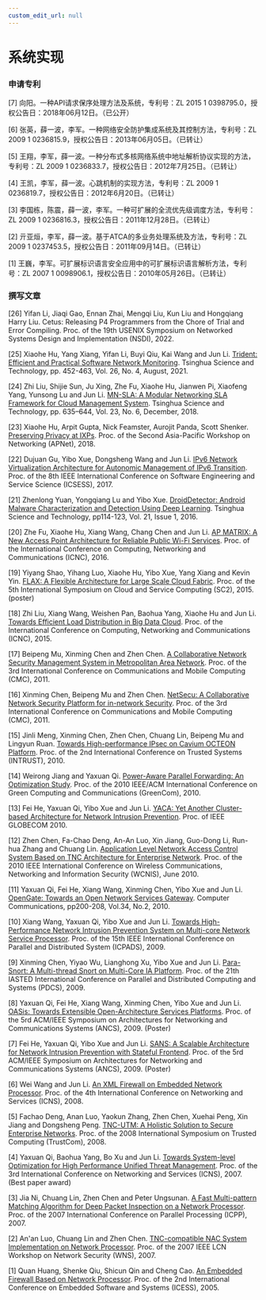 ```yaml
---
custom_edit_url: null
---
```


# 系统实现

### 申请专利

[7] 向阳。一种API请求保序处理方法及系统，专利号：ZL 2015 1 0398795.0，授权公告日：2018年06月12日。（已公开）

[6] 张英，薛一波，李军。一种网络安全防护集成系统及其控制方法，专利号：ZL 2009 1 0236815.9，授权公告日：2013年06月05日。（已转让）

[5] 王翔，李军，薛一波。一种分布式多核网络系统中地址解析协议实现的方法，专利号：ZL 2009 1 0236833.7，授权公告日：2012年7月25日。（已转让）

[4] 王凯，李军，薛一波。心跳机制的实现方法，专利号：ZL 2009 1 0236819.7，授权公告日：2012年6月20日。（已转让）

[3] 李国栋，陈震，薛一波，李军。一种可扩展的全流优先级调度方法，专利号：ZL 2009 1 0236816.3，授权公告日：2011年12月28日。（已转让）

[2] 亓亚烜，李军，薛一波。基于ATCA的多业务处理系统及方法，专利号：ZL 2009 1 0237453.5，授权公告日：2011年09月14日。（已转让）

[1] 王巍，李军。可扩展标识语言安全应用中的可扩展标识语言解析方法，专利号：ZL 2007 1 0098906.1，授权公告日：2010年05月26日。（已转让）

### 撰写文章

[26] Yifan Li, Jiaqi Gao, Ennan Zhai, Mengqi Liu, Kun Liu and Hongqiang Harry Liu. Cetus: Releasing P4 Programmers from the Chore of Trial and Error Compiling. Proc. of the 19th USENIX Symposium on Networked Systems Design and Implementation (NSDI), 2022.

[25] Xiaohe Hu, Yang Xiang, Yifan Li, Buyi Qiu, Kai Wang and Jun Li. [Trident: Efficient and Practical Software Network Monitoring](../../static/share/TST_Trident_accepted.pdf). Tsinghua Science and Technology, pp. 452-463, Vol. 26, No. 4, August, 2021.

[24] Zhi Liu, Shijie Sun, Ju Xing, Zhe Fu, Xiaohe Hu, Jianwen Pi, Xiaofeng Yang, Yunsong Lu and Jun Li. [MN-SLA: A Modular Networking SLA Framework for Cloud Management System](../../static/share/zhiliu-MN-SLA.pdf). Tsinghua Science and Technology, pp. 635–644, Vol. 23, No. 6, December, 2018.

[23] Xiaohe Hu, Arpit Gupta, Nick Feamster, Aurojit Panda, Scott Shenker. [Preserving Privacy at IXPs](../../static/share/IXP-XiaoheHu.pdf). Proc. of the Second Asia-Pacific Workshop on Networking (APNet), 2018.

[22] Dujuan Gu, Yibo Xue, Dongsheng Wang and Jun Li. [IPv6 Network Virtualization Architecture for Autonomic Management of IPv6 Transition](../../static/share/IPv6.pdf). Proc. of the 8th IEEE International Conference on Software Engineering and Service Science (ICSESS), 2017.

[21] Zhenlong Yuan, Yongqiang Lu and Yibo Xue. [DroidDetector: Android Malware Characterization and Detection Using Deep Learning](../../static/share/YuanZhenlong-Tsinghua2016.pdf). Tsinghua Science and Technology, pp114-123, Vol. 21, Issue 1, 2016.

[20] Zhe Fu, Xiaohe Hu, Xiang Wang, Chang Chen and Jun Li. [AP MATRIX: A New Access Point Architecture for Reliable Public Wi-Fi Services](../../static/share/FuZhe-ICNC2016.pdf). Proc. of the International Conference on Computing, Networking and Communications (ICNC), 2016.

[19] Yiyang Shao, Yihang Luo, Xiaohe Hu, Yibo Xue, Yang Xiang and Kevin Yin. [FLAX: A Flexible Architecture for Large Scale Cloud Fabric](../../static/share/ShaoYiyang-SC22015.pdf). Proc. of the 5th International Symposium on Cloud and Service Computing (SC2), 2015. (poster)

[18] Zhi Liu, Xiang Wang, Weishen Pan, Baohua Yang, Xiaohe Hu and Jun Li. [Towards Efficient Load Distribution in Big Data Cloud](../../static/share/LiuZhi-ICNC-2015.pdf). Proc. of the International Conference on Computing, Networking and Communications (ICNC), 2015.

[17] Beipeng Mu, Xinming Chen and Zhen Chen. [A Collaborative Network Security Management System in Metropolitan Area Network](../../static/share/cnsms.pdf). Proc. of the 3rd International Conference on Communications and Mobile Computing (CMC), 2011.

[16] Xinming Chen, Beipeng Mu and Zhen Chen. [NetSecu: A Collaborative Network Security Platform for in-network Security](../../static/share/netsecu.pdf). Proc. of the 3rd International Conference on Communications and Mobile Computing (CMC), 2011.

[15] Jinli Meng, Xinming Chen, Zhen Chen, Chuang Lin, Beipeng Mu and Lingyun Ruan. [Towards High-performance IPsec on Cavium OCTEON Platform](../../static/share/IPsec-OCTEON.pdf). Proc. of the 2nd International Conference on Trusted Systems (INTRUST), 2010.

[14] Weirong Jiang and Yaxuan Qi. [Power-Aware Parallel Forwarding: An Optimization Study](../../static/share/papf2.pdf). Proc. of the 2010 IEEE/ACM International Conference on Green Computing and Communications (GreenCom), 2010.

[13] Fei He, Yaxuan Qi, Yibo Xue and Jun Li. [YACA: Yet Another Cluster-based Architecture for Network Intrusion Prevention](../../static/share/Globecom10_Fei_cr.pdf). Proc. of IEEE GLOBECOM 2010.

[12] Zhen Chen, Fa-Chao Deng, An-An Luo, Xin Jiang, Guo-Dong Li, Run-hua Zhang and Chuang Lin. [Application Level Network Access Control System Based on TNC Architecture for Enterprise Network](../../static/share/Application-NAC-WCNIS.pdf). Proc. of the 2010 IEEE International Conference on Wireless Communications, Networking and Information Security (WCNIS), June 2010.

[11] Yaxuan Qi, Fei He, Xiang Wang, Xinming Chen, Yibo Xue and Jun Li. [OpenGate: Towards an Open Network Services Gateway](../../static/share/OpenGate.pdf). Computer Communications, pp200-208, Vol.34, No.2, 2010.

[10] Xiang Wang, Yaxuan Qi, Yibo Xue and Jun Li. [Towards High-Performance Network Intrusion Prevention System on Multi-core Network Service Processor](../../static/share/High-Performance_NIPS.pdf). Proc. of the 15th IEEE International Conference on Parallel and Distributed System (ICPADS), 2009.

[9] Xinming Chen, Yiyao Wu, Lianghong Xu, Yibo Xue and Jun Li. [Para-Snort: A Multi-thread Snort on Multi-Core IA Platform](../../static/share/Para-Snort.pdf). Proc. of the 21th IASTED International Conference on Parallel and Distributed Computing and Systems (PDCS), 2009.

[8] Yaxuan Qi, Fei He, Xiang Wang, Xinming Chen, Yibo Xue and Jun Li. [OASis: Towards Extensible Open-Architecture Services Platforms](../../static/share/p66-qi.pdf). Proc. of the 5rd ACM/IEEE Symposium on Architectures for Networking and Communications Systems (ANCS), 2009. (Poster)

[7] Fei He, Yaxuan Qi, Yibo Xue and Jun Li. [SANS: A Scalable Architecture for Network Intrusion Prevention with Stateful Frontend](../../static/share/p181-he.pdf). Proc. of the 5rd ACM/IEEE Symposium on Architectures for Networking and Communications Systems (ANCS), 2009. (Poster)

[6] Wei Wang and Jun Li. [An XML Firewall on Embedded Network Processor](../../static/share/XML-wei.pdf). Proc. of the 4th International Conference on Networking and Services (ICNS), 2008.

[5] Fachao Deng, Anan Luo, Yaokun Zhang, Zhen Chen, Xuehai Peng, Xin Jiang and Dongsheng Peng. [TNC-UTM: A Holistic Solution to Secure Enterprise Networks](../../static/share/TrustCom2008-261-Fachao-TNC-UTM.pdf). Proc. of the 2008 International Symposium on Trusted Computing (TrustCom), 2008.

[4] Yaxuan Qi, Baohua Yang, Bo Xu and Jun Li. [Towards System-level Optimization for High Performance Unified Threat Management](../../static/share/Towards_System-level_Optimization.pdf). Proc. of the 3rd International Conference on Networking and Services (ICNS), 2007. (Best paper award)

[3] Jia Ni, Chuang Lin, Zhen Chen and Peter Ungsunan. [A Fast Multi-pattern Matching Algorithm for Deep Packet Inspection on a Network Processor](../../static/share/Multipattern-DPI.pdf). Proc. of the 2007 International Conference on Parallel Processing (ICPP), 2007.

[2] An'an Luo, Chuang Lin and Zhen Chen. [TNC-compatible NAC System Implementation on Network Processor](../../static/share/TNC.pdf). Proc. of the 2007 IEEE LCN Workshop on Network Security (WNS), 2007.

[1] Quan Huang, Shenke Qiu, Shicun Qin and Cheng Cao. [An Embedded Firewall Based on Network Processor](../../static/share/huang_firewall.pdf). Proc. of the 2nd International Conference on Embedded Software and Systems (ICESS), 2005.
